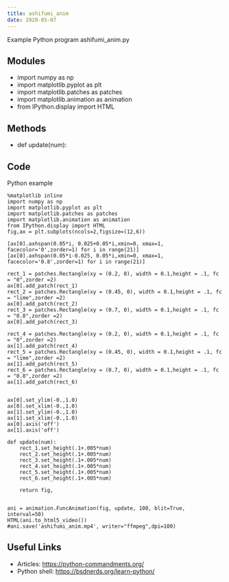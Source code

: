 ```yaml
---
title: ashifumi_anim
date: 2020-05-07
---
```

Example Python program ashifumi_anim.py

## Modules

* import numpy as np
* import matplotlib.pyplot as plt
* import matplotlib.patches as patches
* import matplotlib.animation as animation
* from IPython.display import HTML

## Methods

* def update(num):

## Code

Python example

    %matplotlib inline
    import numpy as np
    import matplotlib.pyplot as plt
    import matplotlib.patches as patches
    import matplotlib.animation as animation
    from IPython.display import HTML
    fig,ax = plt.subplots(ncols=2,figsize=(12,6))
    
    [ax[0].axhspan(0.05*i, 0.025+0.05*i,xmin=0, xmax=1, facecolor='0',zorder=1) for i in range(21)]
    [ax[0].axhspan(0.05*i-0.025, 0.05*i,xmin=0, xmax=1, facecolor='0.8',zorder=1) for i in range(21)]
    
    rect_1 = patches.Rectangle(xy = (0.2, 0), width = 0.1,height = .1, fc = "0",zorder =2)
    ax[0].add_patch(rect_1)
    rect_2 = patches.Rectangle(xy = (0.45, 0), width = 0.1,height = .1, fc = "lime",zorder =2)
    ax[0].add_patch(rect_2)
    rect_3 = patches.Rectangle(xy = (0.7, 0), width = 0.1,height = .1, fc = "0.8",zorder =2)
    ax[0].add_patch(rect_3)
    
    rect_4 = patches.Rectangle(xy = (0.2, 0), width = 0.1,height = .1, fc = "0",zorder =2)
    ax[1].add_patch(rect_4)
    rect_5 = patches.Rectangle(xy = (0.45, 0), width = 0.1,height = .1, fc = "lime",zorder =2)
    ax[1].add_patch(rect_5)
    rect_6 = patches.Rectangle(xy = (0.7, 0), width = 0.1,height = .1, fc = "0.8",zorder =2)
    ax[1].add_patch(rect_6)
    
    
    ax[0].set_ylim(-0.,1.0)
    ax[0].set_xlim(-0.,1.0)
    ax[1].set_ylim(-0.,1.0)
    ax[1].set_xlim(-0.,1.0)
    ax[0].axis('off')
    ax[1].axis('off')
    
    def update(num):
        rect_1.set_height(.1+.005*num)
        rect_2.set_height(.1+.005*num)
        rect_3.set_height(.1+.005*num)
        rect_4.set_height(.1+.005*num)
        rect_5.set_height(.1+.005*num)
        rect_6.set_height(.1+.005*num)
        
        return fig,
    
            
    ani = animation.FuncAnimation(fig, update, 100, blit=True, interval=50)
    HTML(ani.to_html5_video())
    #ani.save('ashifumi_anim.mp4', writer="ffmpeg",dpi=100)
    
     

## Useful Links

- Articles: https://python-commandments.org/
- Python shell: https://bsdnerds.org/learn-python/
